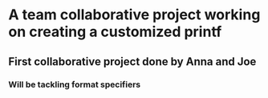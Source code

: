<h1>A team collaborative project working on creating a customized printf </h1>
<h2>First collaborative project done by Anna and Joe</h2>
<h3> Will be tackling format specifiers</h3>
